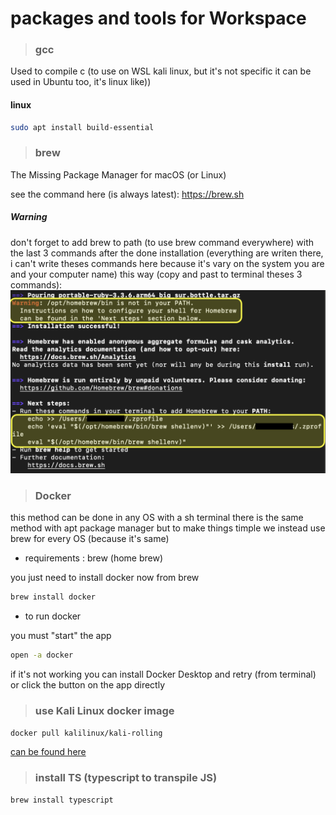 # packages and tools for Workspace 

> ### gcc 

Used to compile c (to use on WSL kali linux, but it's not specific 
it can be used in Ubuntu too, it's linux like))

#### linux
```sh
sudo apt install build-essential
```

> ### brew

The Missing Package Manager for macOS (or Linux)

see the command here (is always latest):
https://brew.sh

##### Warning
 
don't forget to add brew to path (to use brew command everywhere) with the last 3 commands after the done installation
(everything are writen there, i can't write theses commands here because it's vary on the system you are and your computer name)
this way (copy and past to terminal theses 3 commands):
![add to path example (img load failed)](./brew_add_to_path.png)


> ### Docker

this method can be done in any OS with a sh terminal
there is the same method with apt package manager but to make things
timple we instead use brew for every OS (because it's same)

- requirements : brew (home brew)

you just need to install docker now from brew
```sh
brew install docker
```

- to run docker

you must "start" the app 

```sh
open -a docker
```

if it's not working you can install Docker Desktop
and retry (from terminal) or click the button on the app directly

> ### use Kali Linux docker image

```sh
docker pull kalilinux/kali-rolling
```
[can be found here](https://hub.docker.com/r/kalilinux/kali-rolling)

> ### install TS (typescript to transpile JS)

```sh
brew install typescript
```

<!-- end -->
